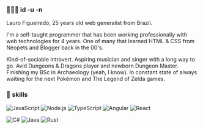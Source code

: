 ### 👨🏻‍💻 id -u -n
Lauro Figueiredo, 25 years old web generalist from Brazil.

I'm a self-taught programmer that has been working professionally with web technologies for 4 years. One of many that learned HTML & CSS from Neopets and Blogger back in the 00's.

Kind-of-sociable introvert. Aspiring musician and singer with a long way to go. Avid Dungeons & Dragons player and newborn Dungeon Master. Finishing my BSc in Archaeology (yeah, I know). In constant state of always waiting for the next Pokémon and The Legend of Zelda games.

### 🚀 skills
![JavaScript](https://img.shields.io/badge/JavaScript-f0db4f?style=for-the-badge&logo=javascript&logoColor=black)
![Node.js](https://img.shields.io/badge/Node.js-333333?style=for-the-badge&logo=node.js&logoColor=77B162)
![TypeScript](https://img.shields.io/badge/TypeScript-007ACC?style=for-the-badge&logo=typescript&logoColor=white)
![Angular](https://img.shields.io/badge/Angular-DE0031?style=for-the-badge&logo=angular&logoColor=white)
![React](https://img.shields.io/badge/React-282C34?style=for-the-badge&logo=react&logoColor=61DAFB)

![C#](https://img.shields.io/badge/C%23-9668D4?style=for-the-badge&logo=csharp&logoColor=white)
![Java](https://img.shields.io/badge/Java-EF2A2A?style=for-the-badge&logo=java&logoColor=white)
![Rust](https://img.shields.io/badge/Rust-000000?style=for-the-badge&logo=rust&logoColor=white)
